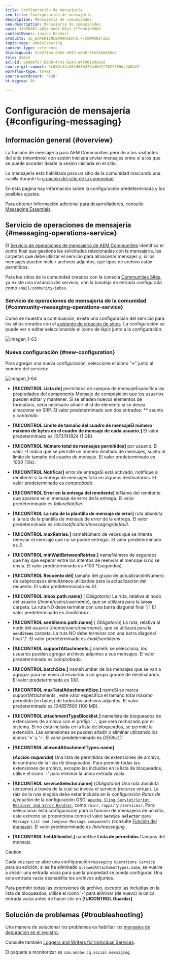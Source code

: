 ```yaml
---
title: Configuración de mensajería
seo-title: Configuración de mensajería
description: Mensajería de comunidades
seo-description: Mensajería de comunidades
uuid: 35d98667-a82e-4ed1-b6a1-1ffbbe1d08b5
contentOwner: Janice Kendall
products: SG_EXPERIENCEMANAGER/6.4/COMMUNITIES
topic-tags: administering
content-type: reference
discoiquuid: 5cb571ae-eeb5-4943-a6b8-92e346e85be2
role: Admin
exl-id: 0e906f67-b908-4c41-b243-e4f90100ce5d
source-git-commit: 3c050c33a384d586d74bd641f7622989dc1d6b22
workflow-type: tm+mt
source-wordcount: '728'
ht-degree: 0%

---
```


# Configuración de mensajería {#configuring-messaging}

## Información general {#overview}

La función de mensajería para AEM Communities permite a los visitantes del sitio (miembros) con sesión iniciada enviar mensajes entre sí a los que se puede acceder desde la sesión iniciada en el sitio.

La mensajería está habilitada para un sitio de la comunidad marcando una casilla durante la [creación del sitio de la comunidad](sites-console.md).

En esta página hay información sobre la configuración predeterminada y los posibles ajustes.

Para obtener información adicional para desarrolladores, consulte [Messaging Essentials](essentials-messaging.md).

## Servicio de operaciones de mensajería {#messaging-operations-service}

El [Servicio de operaciones de mensajería de AEM Communities](http://localhost:4502/system/console/configMgr/com.adobe.cq.social.messaging.client.endpoints.impl.MessagingOperationsServiceImpl) identifica el punto final que gestiona las solicitudes relacionadas con la mensajería, las carpetas que debe utilizar el servicio para almacenar mensajes y, si los mensajes pueden incluir archivos adjuntos, qué tipos de archivo están permitidos.

Para los sitios de la comunidad creados con la consola [Communities Sites](sites-console.md), ya existe una instancia del servicio, con la bandeja de entrada configurada como `/mail/community/inbox`.

### Servicio de operaciones de mensajería de la comunidad {#community-messaging-operations-service}

Como se muestra a continuación, existe una configuración del servicio para los sitios creados con el [asistente de creación de sitios](sites-console.md). La configuración se puede ver o editar seleccionando el icono de lápiz junto a la configuración:

![imagen_1-63](assets/chlimage_1-63.png)

### Nueva configuración {#new-configuration}

Para agregar una nueva configuración, seleccione el icono &quot;**+**&quot; junto al nombre del servicio:

![imagen_1-64](assets/chlimage_1-64.png)

* **[!UICONTROL Lista de]**
permitidos de campos de mensajeEspecifica las propiedades del componente Mensaje de composición que los usuarios pueden editar y mantener. Si se añaden nuevos elementos de formulario, sería necesario añadir el id de elemento si se desea almacenar en SRP. El valor predeterminado son dos entradas: 
** asunto y  *contenido*.

* **[!UICONTROL Límite de tamaño del cuadro de mensajeEl número máximo de bytes en el cuadro de mensaje de cada usuario.]**
El valor predeterminado es 
*1073741824*  (1 GB).

* **[!UICONTROL Número total de mensajes permitidos]**
por usuario. El valor -1 indica que se permite un número ilimitado de mensajes, sujeto al límite de tamaño del cuadro de mensaje. El valor predeterminado es 
*1000*  (10k).

* **[!UICONTROL Notificar]**
error de entregaSi está activado, notifique al remitente si la entrega de mensajes falla en algunos destinatarios. El valor predeterminado es 
*comprobado*.

* **[!UICONTROL Error en la entrega del remitente]**
idName del remitente que aparece en el mensaje de error de la entrega. El valor predeterminado es 
*failureNotifier*.

* **[!UICONTROL La ruta de la plantilla de mensaje de error]**
ruta absoluta a la raíz de la plantilla de mensaje de error de la entrega. El valor predeterminado es 
*/etc/notification/messaging/default*.

* **[!UICONTROL maxRetries.]**
nameNúmero de veces que se intenta reenviar el mensaje que no se puede entregar. El valor predeterminado es 
*3*.

* **[!UICONTROL minWaitBetweenRetries.]**
nameNúmero de segundos que hay que esperar entre los intentos de reenviar el mensaje si no se envía. El valor predeterminado es *100 *(segundos).

* **[!UICONTROL Recuento del]**
tamaño del grupo de actualizaciónNúmero de subprocesos simultáneos utilizados para la actualización del recuento. El valor predeterminado es 
*10*.

* **[!UICONTROL inbox.path.name]**
(
*Obligatorio*) La ruta, relativa al nodo del usuario (/home/users/*username*), que se utilizará para la  **`inbox`** carpeta. La ruta NO debe terminar con una barra diagonal final &#39;/&#39;. El valor predeterminado es */mail/inbox* .

* **[!UICONTROL sentiitems.path.name]**
(
*Obligatorio*) La ruta, relativa al nodo del usuario (/home/users/*username*), que se utilizará para la  **`senditems`** carpeta. La ruta NO debe terminar con una barra diagonal final &#39;/&#39;. El valor predeterminado es */mail/sentiitems* .

* **[!UICONTROL supportAttachments.]**
nameSi se selecciona, los usuarios pueden agregar archivos adjuntos a sus mensajes. El valor predeterminado es 
*comprobado*.

* **[!UICONTROL batchSize.]**
nameNumber de los mensajes que se van a agrupar para un envío al enviarlos a un grupo grande de destinatarios. El valor predeterminado es 
*100*.

* **[!UICONTROL maxTotalAttachmentSize.]**
nameSi se marca supportAttachments , este valor especifica el tamaño total máximo permitido (en bytes) de todos los archivos adjuntos. El valor predeterminado es 
*104857600*  (100 MB).

* **[!UICONTROL attachmentTypeBlocklist.]**
namelista de bloqueados de extensiones de archivo con el prefijo &#39;
**.**&#39;, que será rechazado por el sistema. Si no está incluida en la lista de bloqueados, se permite la extensión. Las extensiones se pueden añadir o eliminar utilizando los iconos &#39;**+**&#39; y &#39;**-**&#39;. El valor predeterminado es *DEFAULT*.

* **[!UICONTROL allowedAttachmentTypes.name]**

   **(*Acción requerida*)** Una lista de permitidos de extensiones de archivo, lo contrario de la lista de bloqueados. Para permitir todas las extensiones de archivo, excepto las incluidas en la lista de bloqueados, utilice el icono &#39;**-**&#39; para eliminar la única entrada vacía.

* **[!UICONTROL serviceSelector.name]**
(*Obligatorio*) Una ruta absoluta (extremo) a través de la cual se invoca el servicio (recurso virtual). La raíz de la ruta elegida debe estar incluida en la configuración *Rutas de ejecución* de la configuración OSGi [ `Apache Sling Servlet/Script Resolver and Error Handler`](http://localhost:4502/system/console/configMgr/org.apache.sling.servlets.resolver.SlingServletResolver), como `/bin/`, `/apps/` y `/services/`. Para seleccionar esta configuración para la función de mensajería de un sitio, este extremo se proporciona como el valor **`Service selector`** para `Message List and Compose Message components` (consulte [Función del mensaje](configure-messaging.md)). El valor predeterminado es */bin/messaging* .

* **[!UICONTROL fieldAllowlist.]**
nameUse 
**Lista de permitidos** Campos del mensaje.

>[!CAUTION]
>
>Cada vez que se abre una configuración `Messaging Operations Service` para su edición, si se ha eliminado `allowedAttachmentTypes.name`, se vuelve a añadir una entrada vacía para que la propiedad se pueda configurar. Una sola entrada vacía deshabilita los archivos adjuntos.
>
>Para permitir todas las extensiones de archivo, excepto las incluidas en la lista de bloqueados, utilice el icono &#39;**-**&#39; para eliminar (de nuevo) la única entrada vacía antes de hacer clic en **[!UICONTROL Guardar]**.

## Solución de problemas {#troubleshooting}

Una manera de solucionar los problemas es habilitar los [mensajes de depuración en el registro.](../../help/sites-administering/troubleshooting.md)

Consulte también [Loggers and Writers for Individual Services](../../help/sites-deploying/configure-logging.md#loggers-and-writers-for-individual-services).

El paquete a monitorizar es `com.adobe.cq.social.messaging`.
